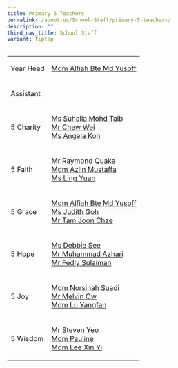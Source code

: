 ```yaml
---
title: Primary 5 Teachers
permalink: /about-us/School-Staff/primary-5-teachers/
description: ""
third_nav_title: School Staff
variant: tiptap
---
```

<table style="minWidth: 50px">
<colgroup>
<col>
<col>
</colgroup>
<tbody>
<tr>
<td rowspan="1" colspan="1">
<p>Year Head</p>
</td>
<td rowspan="1" colspan="1">
<p><a href="mailto:alfiah_md_yusoff@moe.edu.sg" rel="noopener noreferrer nofollow" target="_blank">Mdm Alfiah&nbsp;Bte Md Yusoff</a>
</p>
</td>
</tr>
<tr>
<td rowspan="1" colspan="1">
<p>Assistant</p>
</td>
<td rowspan="1" colspan="1">
<p></p>
</td>
</tr>
<tr>
<td rowspan="1" colspan="1">
<p>5 Charity</p>
</td>
<td rowspan="1" colspan="1">
<p><a href="mailto:suhaila_mohd_taib@moe.edu.sg" rel="noopener noreferrer nofollow" target="_blank">Ms&nbsp;Suhaila&nbsp;Mohd Taib</a> 
<br><a href="mailto:chew_wei@moe.edu.sg" rel="noopener noreferrer nofollow" target="_blank">Mr Chew Wei</a> 
<br><a href="mailto:koh_minmin_angela@moe.edu.sg" rel="noopener noreferrer nofollow" target="_blank">Ms&nbsp;Angela&nbsp;Koh</a>
</p>
</td>
</tr>
<tr>
<td rowspan="1" colspan="1">
<p>5 Faith</p>
</td>
<td rowspan="1" colspan="1">
<p><a href="mailto:quake_kheok_meng_raymond@moe.edu.sg" rel="noopener noreferrer nofollow" target="_blank">Mr&nbsp;Raymond Quake</a> 
<br><a href="mailto:azlin_mustaffa@moe.edu.sg" rel="noopener noreferrer nofollow" target="_blank">Mdm&nbsp;Azlin&nbsp;Mustaffa</a> 
<br><a href="mailto:ling_yuan@moe.edu.sg" rel="noopener noreferrer nofollow" target="_blank">Ms Ling Yuan</a>
</p>
</td>
</tr>
<tr>
<td rowspan="1" colspan="1">
<p>5 Grace</p>
</td>
<td rowspan="1" colspan="1">
<p><a href="mailto:alfiah_md_yusoff@moe.edu.sg" rel="noopener noreferrer nofollow" target="_blank">Mdm&nbsp;Alfiah&nbsp;Bte Md Yusoff</a> 
<br><a href="mailto:goh_xue_ni_judith@moe.edu.sg" rel="noopener noreferrer nofollow" target="_blank">Ms&nbsp;Judith&nbsp;Goh</a> 
<br><a href="mailto:tam_joon_chze@moe.edu.sg" rel="noopener noreferrer nofollow" target="_blank">Mr&nbsp;Tam&nbsp;Joon Chze</a>
</p>
</td>
</tr>
<tr>
<td rowspan="1" colspan="1">
<p>5 Hope</p>
</td>
<td rowspan="1" colspan="1">
<p><a href="mailto:see_seow_ping_debbie@moe.edu.sg" rel="noopener noreferrer nofollow" target="_blank">Ms&nbsp;Debbie&nbsp;See</a> 
<br><a href="mailto:muhammad_azhari_shahri@moe.edu.sg" rel="noopener noreferrer nofollow" target="_blank">Mr Muhammad&nbsp;Azhari</a> 
<br><a href="mailto:mohammad_fedly_b_sulaiman@moe.edu.sg" rel="noopener noreferrer nofollow" target="_blank">Mr&nbsp;Fedly&nbsp;Sulaiman</a>
</p>
</td>
</tr>
<tr>
<td rowspan="1" colspan="1">
<p>5 Joy</p>
</td>
<td rowspan="1" colspan="1">
<p><a href="mailto:norsinah_suadi@moe.edu.sg" rel="noopener noreferrer nofollow" target="_blank">Mdm&nbsp;Norsinah&nbsp;Suadi</a> 
<br><a href="mailto:ow_weng_wai_melvin@moe.edu.sg" rel="noopener noreferrer nofollow" target="_blank">Mr&nbsp;Melvin&nbsp;Ow</a> 
<br><a href="mailto:lu_yangfan@moe.edu.sg" rel="noopener noreferrer nofollow" target="_blank">Mdm&nbsp;Lu Yangfan</a>
</p>
</td>
</tr>
<tr>
<td rowspan="1" colspan="1">
<p>5 Wisdom</p>
</td>
<td rowspan="1" colspan="1">
<p><a href="mailto:yeo_poh_teck@moe.edu.sg" rel="noopener noreferrer nofollow" target="_blank">Mr&nbsp;Steven Yeo</a> 
<br><a href="mailto:paul_pouline@moe.edu.sg" rel="noopener noreferrer nofollow" target="_blank">Mdm Pauline</a> 
<br><a href="mailto:lee_xin_yi@moe.edu.sg" rel="noopener noreferrer nofollow" target="_blank">Mdm Lee Xin Yi</a>
</p>
<p></p>
<p></p>
<p></p>
</td>
</tr>
</tbody>
</table>
<p></p>